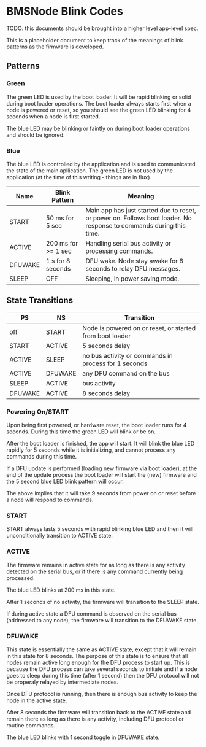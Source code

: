 BMSNode Blink Codes
===================

TODO: this documents should be brought into a higher level app-level spec.

This is a placeholder document to keep track of the meanings of blink
patterns as the firmware is developed.

Patterns
--------

### Green

The green LED is used by the boot loader. It will be rapid blinking or solid
during boot loader operations. The boot loader always starts first when a node
is powered or reset, so you should see the green LED blinking for 4 seconds
when a node is first started.

The blue LED may be blinking or faintly on during boot loader operations and
should be ignored.

### Blue

The blue LED is controlled by the application and is used to communicated the
state of the main apllication. The green LED is not used by the application
(at the time of this writing - things are in flux).

|Name   |Blink Pattern      |Meaning                            |
|-------|-------------------|-----------------------------------|
|START  |50 ms for 5 sec    |Main app has just started due to reset, or power on. Follows boot loader. No response to commands during this time.|
|ACTIVE |200 ms for >= 1 sec|Handling serial bus activity or processing commands.|
|DFUWAKE|1 s for 8 seconds  |DFU wake. Node stay awake for 8 seconds to relay DFU messages.|
|SLEEP  | OFF               |Sleeping, in power saving mode.    |

State Transitions
-----------------

|PS      |NS      |Transition                                               |
|--------|--------|---------------------------------------------------------|
|off     |START   |Node is powered on or reset, or started from boot loader |
|START   |ACTIVE  |5 seconds delay                                          |
|ACTIVE  |SLEEP   |no bus activity or commands in process for 1 seconds     |
|ACTIVE  |DFUWAKE |any DFU command on the bus                               |
|SLEEP   |ACTIVE  |bus activity                                             |
|DFUWAKE |ACTIVE  |8 seconds delay                                          |

### Powering On/START

Upon being first powered, or hardware reset, the boot loader runs for 4
seconds. During this time the green LED will blink or be on.

After the boot loader is finished, the app will start. It will blink the blue
LED rapidly for 5 seconds while it is initializing, and cannot process any
commands during this time.

If a DFU update is performed (loading new firmware via boot loader), at the
end of the update process the boot loader will start the (new) firmware and
the 5 second blue LED blink pattern will occur.

The above implies that it will take 9 seconds from power on or reset before a
node will respond to commands.

### START

START always lasts 5 seconds with rapid blinking blue LED and then it will
unconditionally transition to ACTIVE state.

### ACTIVE

The firmware remains in active state for as long as there is any activity
detected on the serial bus, or if there is any command currently being
processed.

The blue LED blinks at 200 ms in this state.

After 1 seconds of no activity, the firmware will transition to the SLEEP
state.

If during active state a DFU command is observed on the serial bus (addressed
to any node), the firmware will transition to the DFUWAKE state.

### DFUWAKE

This state is essentially the same as ACTIVE state, except that it will remain
in this state for 8 seconds. The purpose of this state is to ensure that all
nodes remain active long enough for the DFU process to start up. This is
because the DFU process can take several seconds to initiate and if a node
goes to sleep during this time (after 1 second) then the DFU protocol will
not be properaly relayed by intermediate nodes.

Once DFU protocol is running, then there is enough bus activity to keep the
node in the active state.

After 8 seconds the firmware will transition back to the ACTIVE state and
remain there as long as there is any activity, including DFU protocol or
routine commands.

The blue LED blinks with 1 second toggle in DFUWAKE state.
